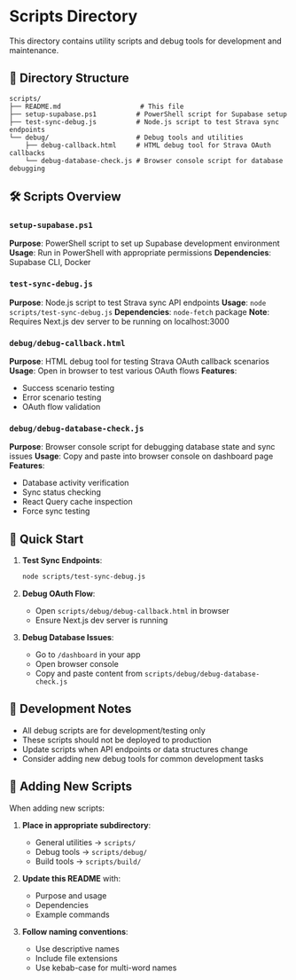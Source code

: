 # Scripts Directory

This directory contains utility scripts and debug tools for development and maintenance.

## 📁 Directory Structure

```
scripts/
├── README.md                    # This file
├── setup-supabase.ps1          # PowerShell script for Supabase setup
├── test-sync-debug.js          # Node.js script to test Strava sync endpoints
└── debug/                      # Debug tools and utilities
    ├── debug-callback.html     # HTML debug tool for Strava OAuth callbacks
    └── debug-database-check.js # Browser console script for database debugging
```

## 🛠️ Scripts Overview

### `setup-supabase.ps1`

**Purpose**: PowerShell script to set up Supabase development environment
**Usage**: Run in PowerShell with appropriate permissions
**Dependencies**: Supabase CLI, Docker

### `test-sync-debug.js`

**Purpose**: Node.js script to test Strava sync API endpoints
**Usage**: `node scripts/test-sync-debug.js`
**Dependencies**: `node-fetch` package
**Note**: Requires Next.js dev server to be running on localhost:3000

### `debug/debug-callback.html`

**Purpose**: HTML debug tool for testing Strava OAuth callback scenarios
**Usage**: Open in browser to test various OAuth flows
**Features**:

- Success scenario testing
- Error scenario testing
- OAuth flow validation

### `debug/debug-database-check.js`

**Purpose**: Browser console script for debugging database state and sync issues
**Usage**: Copy and paste into browser console on dashboard page
**Features**:

- Database activity verification
- Sync status checking
- React Query cache inspection
- Force sync testing

## 🚀 Quick Start

1. **Test Sync Endpoints**:

   ```bash
   node scripts/test-sync-debug.js
   ```

2. **Debug OAuth Flow**:
   - Open `scripts/debug/debug-callback.html` in browser
   - Ensure Next.js dev server is running

3. **Debug Database Issues**:
   - Go to `/dashboard` in your app
   - Open browser console
   - Copy and paste content from `scripts/debug/debug-database-check.js`

## 📝 Development Notes

- All debug scripts are for development/testing only
- These scripts should not be deployed to production
- Update scripts when API endpoints or data structures change
- Consider adding new debug tools for common development tasks

## 🔧 Adding New Scripts

When adding new scripts:

1. **Place in appropriate subdirectory**:
   - General utilities → `scripts/`
   - Debug tools → `scripts/debug/`
   - Build tools → `scripts/build/`

2. **Update this README** with:
   - Purpose and usage
   - Dependencies
   - Example commands

3. **Follow naming conventions**:
   - Use descriptive names
   - Include file extensions
   - Use kebab-case for multi-word names

